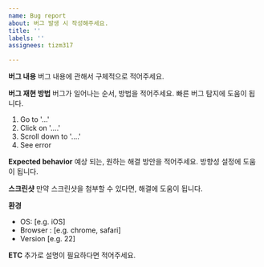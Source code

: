 ```yaml
---
name: Bug report
about: 버그 발생 시 작성해주세요.
title: ''
labels: ''
assignees: tizm317

---
```


**버그 내용**
버그 내용에 관해서 구체적으로 적어주세요.

**버그 재현 방법**
버그가 일어나는 순서, 방법을 적어주세요. 빠른 버그 탐지에 도움이 됩니다.
1. Go to '...'
2. Click on '....'
3. Scroll down to '....'
4. See error

**Expected behavior**
예상 되는, 원하는 해결 방안을 적어주세요. 방향성 설정에 도움이 됩니다.

**스크린샷**
만약 스크린샷을 첨부할 수 있다면, 해결에 도움이 됩니다.

**환경**
 - OS: [e.g. iOS]
 - Browser : [e.g. chrome, safari]
 - Version [e.g. 22]

**ETC**
추가로 설명이 필요하다면 적어주세요.
